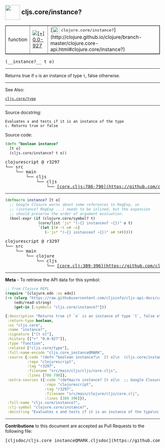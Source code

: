 ## <img width="48px" valign="middle" src="http://i.imgur.com/Hi20huC.png"> cljs.core/instance?

 <table border="1">
<tr>

<td>function</td>
<td><a href="https://github.com/cljsinfo/cljs-api-docs/tree/0.0-927"><img valign="middle" alt="[+] 0.0-927" src="https://img.shields.io/badge/+-0.0--927-lightgrey.svg"></a> </td>
<td>
[<img height="24px" valign="middle" src="http://i.imgur.com/1GjPKvB.png"> <samp>clojure.core/instance?</samp>](http://clojure.github.io/clojure/branch-master/clojure.core-api.html#clojure.core/instance?)
</td>
</tr>
</table>

 <samp>
(__instance?__ t o)<br>
</samp>

---

Returns true if `o` is an instance of type `t`, false otherwise.

---


See Also:

[`cljs.core/type`](cljs.core_type.md)<br>

---

Source docstring:

```
Evaluates x and tests if it is an instance of the type
c. Returns true or false
```

Source code:

```clj
(defn ^boolean instance?
  [t o]
  (cljs.core/instance? t o))
```

 <pre>
clojurescript @ r3297
└── src
    └── main
        └── cljs
            └── cljs
                └── <ins>[core.cljs:786-790](https://github.com/clojure/clojurescript/blob/r3297/src/main/cljs/cljs/core.cljs#L786-L790)</ins>
</pre>


---

```clj
(defmacro instance? [t o]
  ;; Google Closure warns about some references to RegExp, so
  ;; (instance? RegExp ...) needs to be inlined, but the expansion
  ;; should preserve the order of argument evaluation.
  (bool-expr (if (clojure.core/symbol? t)
               (core/list 'js* "(~{} instanceof ~{})" o t)
               `(let [t# ~t o# ~o]
                  (~'js* "(~{} instanceof ~{})" o# t#)))))
```

 <pre>
clojurescript @ r3297
└── src
    └── main
        └── clojure
            └── cljs
                └── <ins>[core.clj:389-396](https://github.com/clojure/clojurescript/blob/r3297/src/main/clojure/cljs/core.clj#L389-L396)</ins>
</pre>

---

__Meta__ - To retrieve the API data for this symbol:

```clj
;; from Clojure REPL
(require '[clojure.edn :as edn])
(-> (slurp "https://raw.githubusercontent.com/cljsinfo/cljs-api-docs/catalog/cljs-api.edn")
    (edn/read-string)
    (get-in [:symbols "cljs.core/instance?"]))
```

```clj
{:description "Returns true if `o` is an instance of type `t`, false otherwise.",
 :return-type boolean,
 :ns "cljs.core",
 :name "instance?",
 :signature ["[t o]"],
 :history [["+" "0.0-927"]],
 :type "function",
 :related ["cljs.core/type"],
 :full-name-encode "cljs.core_instanceQMARK",
 :source {:code "(defn ^boolean instance?\n  [t o]\n  (cljs.core/instance? t o))",
          :repo "clojurescript",
          :tag "r3297",
          :filename "src/main/cljs/cljs/core.cljs",
          :lines [786 790]},
 :extra-sources ({:code "(defmacro instance? [t o]\n  ;; Google Closure warns about some references to RegExp, so\n  ;; (instance? RegExp ...) needs to be inlined, but the expansion\n  ;; should preserve the order of argument evaluation.\n  (bool-expr (if (clojure.core/symbol? t)\n               (core/list 'js* \"(~{} instanceof ~{})\" o t)\n               `(let [t# ~t o# ~o]\n                  (~'js* \"(~{} instanceof ~{})\" o# t#)))))",
                  :repo "clojurescript",
                  :tag "r3297",
                  :filename "src/main/clojure/cljs/core.clj",
                  :lines [389 396]}),
 :full-name "cljs.core/instance?",
 :clj-symbol "clojure.core/instance?",
 :docstring "Evaluates x and tests if it is an instance of the type\nc. Returns true or false"}

```

---

__Contributions__ to this document are accepted as Pull Requests to the following file:

 <pre>
[cljsdoc/cljs.core_instanceQMARK.cljsdoc](https://github.com/cljsinfo/cljs-api-docs/blob/master/cljsdoc/cljs.core_instanceQMARK.cljsdoc)
</pre>

